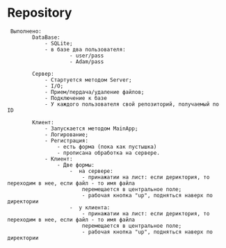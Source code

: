 # Repository
     Выполнено:
            DataBase:
                - SQLite;
                - в базе два пользователя:
                        - user/pass
                        - Adam/pass

            Сервер:
                - Стартуется методом Server;
                - I/O;
                - Прием/пердача/удаление файлов;
                - Подключение к базе
                - У каждого пользователя свой репозиторий, получаемый по ID

            Клиент:
                - Запускается методом MainApp;
                - Логирование;
                - Регистрация:
                    - есть форма (пока как пустышка)
                    - прописана обработка на сервере.
                - Клиент:
                    - Две формы:
                        -  на сервере:
                            - принажатии на лист: если дериктория, то переходим в нее, если файл - то имя файла
                            перемещается в центральное поле;
                            - рабочая кнопка "up", подняться наверх по директории
                        -  у клиента:
                            - принажатии на лист: если дериктория, то переходим в нее, если файл - то имя файла
                            перемещается в центральное поле;
                            - рабочая кнопка "up", подняться наверх по директории
